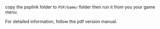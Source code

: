 copy the psplink folder to `PSP/Game/` folder then run it from you your game menu.

For detailed information, follow the pdf version manual.